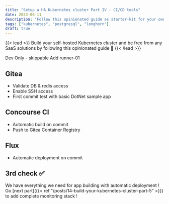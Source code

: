 ```yaml
---
title: "Setup a HA Kubernetes cluster Part IV - CI/CD tools"
date: 2023-06-11
description: "Follow this opinionated guide as starter-kit for your own Kubernetes platform..."
tags: ["kubernetes", "postgresql", "longhorn"]
draft: true
---
```


{{< lead >}}
Build your self-hosted Kubernetes cluster and be free from any SaaS solutions by following this opinionated guide 🎉
{{< /lead >}}

Dev Only - skippable
Add runner-01

## Gitea

* Validate DB & redis access
* Enable SSH access
* First commit test with basic DotNet sample app

## Concourse CI

* Automatic build on commit
* Push to Gitea Container Registry

## Flux

* Automatic deployment on commit

## 3rd check ✅

We have everything we need for app building with automatic deployment ! Go [next part]({{< ref "/posts/14-build-your-kubernetes-cluster-part-5" >}}) to add complete monitoring stack !
